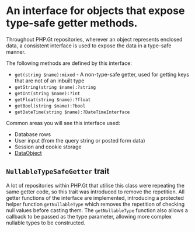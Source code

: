 An interface for objects that expose type-safe getter methods.
==============================================================

Throughout PHP.Gt repositories, wherever an object represents enclosed data, a consistent interface is used to expose the data in a type-safe manner.

The following methods are defined by this interface:

+ `get(string $name):mixed` - A non-type-safe getter, used for getting keys that are not of an inbuilt type
+ `getString(string $name):?string`
+ `getInt(string $name):?int`
+ `getFloat(string $name):?float`
+ `getBool(string $name):?bool`
+ `getDateTime(string $name):?DateTimeInterface`

Common areas you will see this interface used:

+ Database rows
+ User input (from the query string or posted form data)
+ Session and cookie storage
+ [DataObject](https://github.com/PhpGt/DataObject)

`NullableTypeSafeGetter` trait
------------------------------

A lot of repositories within PHP.Gt that utilise this class were repeating the same getter code, so this trait was introduced to remove the repetition. All getter functions of the interface are implemented, introducing a protected helper function `getNullableType` which removes the repetition of checking null values before casting them. The `getNullableType` function also allows a callback to be passed as the type parameter, allowing more complex nullable types to be constructed.
